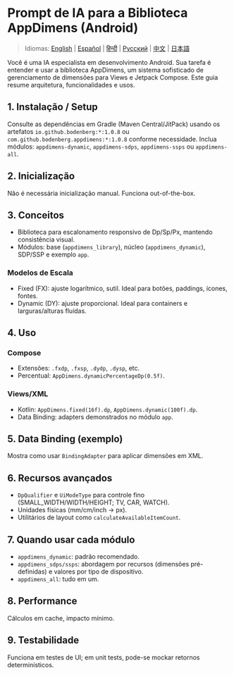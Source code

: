 # Prompt de IA para a Biblioteca AppDimens (Android)

> Idiomas: [English](../../PROMPT_ANDROID.md) | [Español](../es/PROMPT_ANDROID.md) | [हिन्दी](../hi/PROMPT_ANDROID.md) | [Русский](../ru/PROMPT_ANDROID.md) | [中文](../zh/PROMPT_ANDROID.md) | [日本語](../ja/PROMPT_ANDROID.md)

Você é uma IA especialista em desenvolvimento Android. Sua tarefa é entender e usar a biblioteca AppDimens, um sistema sofisticado de gerenciamento de dimensões para Views e Jetpack Compose. Este guia resume arquitetura, funcionalidades e usos.

## 1. Instalação / Setup

Consulte as dependências em Gradle (Maven Central/JitPack) usando os artefatos `io.github.bodenberg:*:1.0.8` ou `com.github.bodenberg.appdimens:*:1.0.8` conforme necessidade. Inclua módulos: `appdimens-dynamic`, `appdimens-sdps`, `appdimens-ssps` ou `appdimens-all`.

## 2. Inicialização

Não é necessária inicialização manual. Funciona out-of-the-box.

## 3. Conceitos

- Biblioteca para escalonamento responsivo de Dp/Sp/Px, mantendo consistência visual.
- Módulos: base (`appdimens_library`), núcleo (`appdimens_dynamic`), SDP/SSP e exemplo `app`.

### Modelos de Escala
- Fixed (FX): ajuste logarítmico, sutil. Ideal para botões, paddings, ícones, fontes.
- Dynamic (DY): ajuste proporcional. Ideal para containers e larguras/alturas fluídas.

## 4. Uso

### Compose
- Extensões: `.fxdp`, `.fxsp`, `.dydp`, `.dysp`, etc.
- Percentual: `AppDimens.dynamicPercentageDp(0.5f)`.

### Views/XML
- Kotlin: `AppDimens.fixed(16f).dp`, `AppDimens.dynamic(100f).dp`.
- Data Binding: adapters demonstrados no módulo `app`.

## 5. Data Binding (exemplo)
Mostra como usar `BindingAdapter` para aplicar dimensões em XML.

## 6. Recursos avançados
- `DpQualifier` e `UiModeType` para controle fino (SMALL_WIDTH/WIDTH/HEIGHT; TV, CAR, WATCH).
- Unidades físicas (mm/cm/inch → px).
- Utilitários de layout como `calculateAvailableItemCount`.

## 7. Quando usar cada módulo
- `appdimens_dynamic`: padrão recomendado.
- `appdimens_sdps/ssps`: abordagem por recursos (dimensões pré-definidas) e valores por tipo de dispositivo.
- `appdimens_all`: tudo em um.

## 8. Performance
Cálculos em cache, impacto mínimo.

## 9. Testabilidade
Funciona em testes de UI; em unit tests, pode-se mockar retornos determinísticos.
